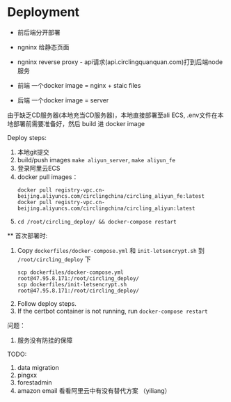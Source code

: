 # Deployment

- 前后端分开部署
- ngninx 给静态页面
- ngninx reverse proxy - api请求(api.circlingquanquan.com)打到后端node服务

- 前端 一个docker image = nginx + staic files
- 后端 一个docker image = server

由于缺乏CD服务器(本地充当CD服务器)，本地直接部署至ali ECS, .env文件在本地部署前需要准备好，然后 build 进 docker image


Deploy steps:

1. 本地git提交
2. build/push images `make aliyun_server`, `make aliyun_fe`
3. 登录阿里云ECS
4. docker pull images：
    ``` shell
    docker pull registry-vpc.cn-beijing.aliyuncs.com/circlingchina/circling_aliyun_fe:latest
    docker pull registry-vpc.cn-beijing.aliyuncs.com/circlingchina/circling_aliyun:latest
    ```
5. `cd /root/circling_deploy/ && docker-compose restart`

** 首次部署时:
1. Copy `dockerfiles/docker-compose.yml` 和 `init-letsencrypt.sh` 到 `/root/circling_deploy` 下
    ``` shell
    scp dockerfiles/docker-compose.yml root@47.95.8.171:/root/circling_deploy/
    scp dockerfiles/init-letsencrypt.sh root@47.95.8.171:/root/circling_deploy/
    ```
2. Follow deploy steps.
3. If the certbot container is not running, run `docker-compose restart`

问题：
1. 服务没有防挂的保障

TODO:
1. data migration
2. pingxx
3. forestadmin 
4. amazon email 看看阿里云中有没有替代方案 （yiliang）

